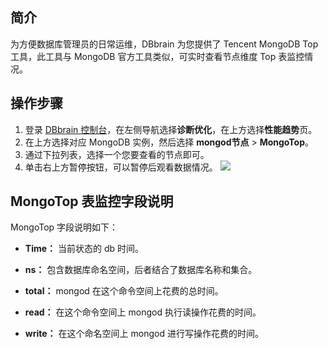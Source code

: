## 简介
为方便数据库管理员的日常运维，DBbrain 为您提供了 Tencent MongoDB Top 工具，此工具与 MongoDB 官方工具类似，可实时查看节点维度 Top 表监控情况。

## 操作步骤
1. 登录 [DBbrain 控制台](https://console.cloud.tencent.com/dbbrain/performance/monitor)，在左侧导航选择**诊断优化**，在上方选择**性能趋势**页。
2. 在上方选择对应 MongoDB 实例，然后选择 **mongod节点** > **MongoTop**。
3. 通过下拉列表，选择一个您要查看的节点即可。
4. 单击右上方暂停按钮，可以暂停后观看数据情况。
![](https://qcloudimg.tencent-cloud.cn/raw/61673e63da885f4678adcebb8133c7f3.png)

## MongoTop 表监控字段说明
MongoTop 字段说明如下：
- **Time：**
当前状态的 db 时间。

- **ns：**
包含数据库命名空间，后者结合了数据库名称和集合。

- **total：**
mongod 在这个命令空间上花费的总时间。

- **read：**
在这个命令空间上 mongod 执行读操作花费的时间。

- **write：**
在这个命名空间上 mongod 进行写操作花费的时间。

  
